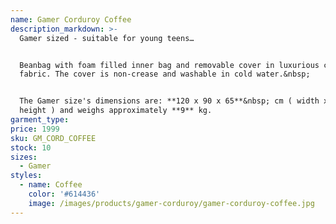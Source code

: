 ```yaml
---
name: Gamer Corduroy Coffee
description_markdown: >-
  Gamer sized - suitable for young teens…


  Beanbag with foam filled inner bag and removable cover in luxurious corduroy
  fabric. The cover is non-crease and washable in cold water.&nbsp;


  The Gamer size's dimensions are: **120 x 90 x 65**&nbsp; cm ( width x depth x
  height ) and weighs approximately **9** kg.
garment_type:
price: 1999
sku: GM_CORD_COFFEE
stock: 10
sizes:
  - Gamer
styles:
  - name: Coffee
    color: '#614436'
    image: /images/products/gamer-corduroy/gamer-corduroy-coffee.jpg
---
```

